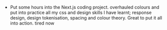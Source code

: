 ---
---

- Put some hours into the Next.js coding project. overhauled colours and put into practice all my css and design skills I have learnt; response design, design tokenisation, spacing and colour theory. Great to put it all into action. tired now
